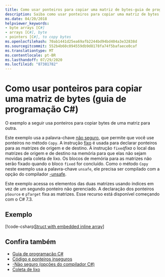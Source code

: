 ```yaml
---
title: Como usar ponteiros para copiar uma matriz de bytes-guia de programação C#
description: Saiba como usar ponteiros para copiar uma matriz de bytes. Consulte um exemplo de código e recursos adicionais disponíveis.
ms.date: 04/20/2018
helpviewer_keywords:
- byte arrays [C#]
- arrays [C#], byte
- pointers [C#], to copy bytes
ms.openlocfilehash: 70ab1441d25ea69afb2244bd94bd404a3e32838d
ms.sourcegitcommit: 552b4b60c094559db9d8178fa74f5bafaece0caf
ms.translationtype: MT
ms.contentlocale: pt-BR
ms.lasthandoff: 07/29/2020
ms.locfileid: "87381782"
---
```

# <a name="how-to-use-pointers-to-copy-an-array-of-bytes-c-programming-guide"></a>Como usar ponteiros para copiar uma matriz de bytes (guia de programação C#)

O exemplo a seguir usa ponteiros para copiar bytes de uma matriz para outra.

Este exemplo usa a palavra-chave [não seguro](../../language-reference/keywords/unsafe.md), que permite que você use ponteiros no método `Copy`. A instrução [fixo](../../language-reference/keywords/fixed-statement.md) é usada para declarar ponteiros para as matrizes de origem e de destino. A instrução `fixed`*fixa* o local das matrizes de origem e de destino na memória para que elas não sejam movidas pela coleta de lixo. Os blocos de memória para as matrizes não serão fixado quando o bloco `fixed` for concluído. Como o método `Copy` neste exemplo usa a palavra-chave `unsafe`, ele precisa ser compilado com a opção do compilador [-unsafe](../../language-reference/compiler-options/unsafe-compiler-option.md).

Este exemplo acessa os elementos das duas matrizes usando índices em vez de um segundo ponteiro não gerenciado. A declaração dos ponteiros `pSource` e `pTarget` fixa as matrizes. Esse recurso está disponível começando com o C# 7.3.

## <a name="example"></a>Exemplo

[!code-csharp[Struct with embedded inline array](snippets/FixedKeywordExamples.cs#8)]

## <a name="see-also"></a>Confira também

- [Guia de programação C#](../index.md)
- [Código e ponteiros inseguros](index.md)
- [-Não seguro (opções do compilador C#)](../../language-reference/compiler-options/unsafe-compiler-option.md)
- [Coleta de lixo](../../../standard/garbage-collection/index.md)
